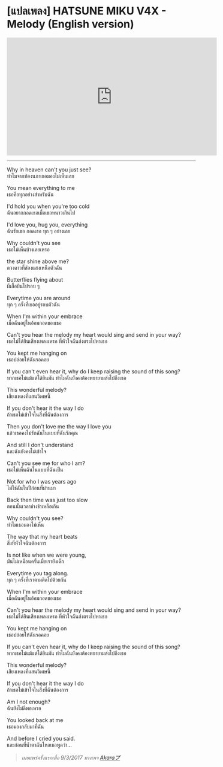 # [แปลเพลง] HATSUNE MIKU V4X - Melody (English version)


<iframe width="560" height="315" src="https://www.youtube-nocookie.com/embed/EdPB4ra5O7A" title="YouTube video player" frameborder="0" allow="accelerometer; autoplay; clipboard-write; encrypted-media; gyroscope; picture-in-picture" allowfullscreen></iframe>

---

Why in heaven can&#39;t you just see?  
ทำไมจากท้องนภาเธอมองไม่เห็นเลย

You mean everything to me  
เธอคือทุกอย่างสำหรับฉัน

I&#39;d hold you when you&#39;re too cold  
ฉันอยากกอดเธอเมื่อเธอหนาวเกินไป

I&#39;d love you, hug you, everything  
ฉันรักเธอ กอดเธอ ทุก ๆ อย่างเลย

Why couldn&#39;t you see  
เธอไม่เห็นบ้างเลยเหรอ

the star shine above me?  
ดวงดาวที่ส่องแสงเหนือตัวฉัน

Butterflies flying about  
ผีเสื้อบินไปรอบ ๆ

Everytime you are around  
ทุก ๆ ครั้งที่เธออยู่รอบตัวฉัน

When I&#39;m within your embrace  
เมื่อฉันอยู่ในอ้อมกอดของเธอ

Can&#39;t you hear the melody my heart would sing and send in your way?  
เธอไม่ได้ยินเสียงเพลงเหรอ ที่หัวใจฉันส่งตรงไปหาเธอ

You kept me hanging on  
เธอปล่อยให้ฉันรอคอย

If you can&#39;t even hear it, why do I keep raising the sound of this song?  
หากเธอไม่แม้แต่ได้ยินมัน ทำไมฉันยังคงต้องพยายามส่งไปถึงเธอ

This wonderful melody?  
เสียงเพลงที่แสนวิเศษนี้

If you don&#39;t hear it the way I do  
ถ้าเธอไม่เข้าใจในสิ่งที่ฉันต้องการ

Then you don&#39;t love me the way I love you  
แล้วเธอคงไม่รักฉันในแบบที่ฉันรักคุณ

And still I don&#39;t understand  
และฉันยังคงไม่เข้าใจ

Can&#39;t you see me for who I am?  
เธอไม่เห็นฉันในแบบที่ฉันเป็น

Not for who I was years ago  
ไม่ใช่ฉันในปีก่อนที่ผ่านมา

Back then time was just too slow  
ตอนนั้นเวลาช่างช้าเหลือเกิน

Why couldn&#39;t you see?  
ทำไมเธอมองไม่เห็น

The way that my heart beats  
สิ่งที่หัวใจฉันต้องการ

Is not like when we were young,  
มันไม่เหมือนครั้นเมื่อเรายังเด็ก

Everytime you tag along.  
ทุก ๆ ครั้งที่เราตามติดไปด้วยกัน

When I&#39;m within your embrace  
เมื่อฉันอยู่ในอ้อมกอดของเธอ

Can&#39;t you hear the melody my heart would sing and send in your way?  
เธอไม่ได้ยินเสียงเพลงเหรอ ที่หัวใจฉันส่งตรงไปหาเธอ

You kept me hanging on  
เธอปล่อยให้ฉันรอคอย

If you can&#39;t even hear it, why do I keep raising the sound of this song?  
หากเธอไม่แม้แต่ได้ยินมัน ทำไมฉันยังคงต้องพยายามส่งไปถึงเธอ

This wonderful melody?  
เสียงเพลงที่แสนวิเศษนี้

If you don&#39;t hear it the way I do  
ถ้าเธอไม่เข้าใจในสิ่งที่ฉันต้องการ

Am I not enough?  
ฉันยังไม่ดีพอเหรอ

You looked back at me  
เธอมองกลับมาที่ฉัน

And before I cried you said.  
และก่อนที่น้ำตาฉันไหลเธอพูดว่า...


> *เผยแพร่ครั้งแรกเมื่อ 9/3/2017 ทางเพจ <a href="https://www.facebook.com/notes/666071590711225/" target="_blank">Akaraプ</a>*

